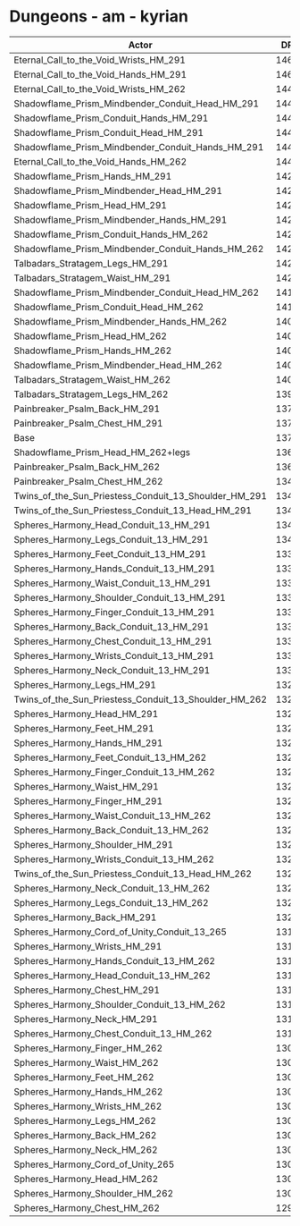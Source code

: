 # Dungeons - am - kyrian
| Actor | DPS | Increase |
|---|:---:|:---:|
|Eternal_Call_to_the_Void_Wrists_HM_291|14668|6.78%|
|Eternal_Call_to_the_Void_Hands_HM_291|14648|6.63%|
|Eternal_Call_to_the_Void_Wrists_HM_262|14486|5.45%|
|Shadowflame_Prism_Mindbender_Conduit_Head_HM_291|14471|5.34%|
|Shadowflame_Prism_Conduit_Hands_HM_291|14458|5.25%|
|Shadowflame_Prism_Conduit_Head_HM_291|14458|5.25%|
|Shadowflame_Prism_Mindbender_Conduit_Hands_HM_291|14454|5.22%|
|Eternal_Call_to_the_Void_Hands_HM_262|14405|4.86%|
|Shadowflame_Prism_Hands_HM_291|14294|4.05%|
|Shadowflame_Prism_Mindbender_Head_HM_291|14289|4.02%|
|Shadowflame_Prism_Head_HM_291|14286|4.00%|
|Shadowflame_Prism_Mindbender_Hands_HM_291|14278|3.94%|
|Shadowflame_Prism_Conduit_Hands_HM_262|14264|3.84%|
|Shadowflame_Prism_Mindbender_Conduit_Hands_HM_262|14257|3.79%|
|Talbadars_Stratagem_Legs_HM_291|14255|3.77%|
|Talbadars_Stratagem_Waist_HM_291|14220|3.52%|
|Shadowflame_Prism_Mindbender_Conduit_Head_HM_262|14199|3.36%|
|Shadowflame_Prism_Conduit_Head_HM_262|14196|3.34%|
|Shadowflame_Prism_Mindbender_Hands_HM_262|14096|2.61%|
|Shadowflame_Prism_Head_HM_262|14080|2.50%|
|Shadowflame_Prism_Hands_HM_262|14064|2.38%|
|Shadowflame_Prism_Mindbender_Head_HM_262|14043|2.23%|
|Talbadars_Stratagem_Waist_HM_262|14031|2.14%|
|Talbadars_Stratagem_Legs_HM_262|13995|1.88%|
|Painbreaker_Psalm_Back_HM_291|13797|0.44%|
|Painbreaker_Psalm_Chest_HM_291|13769|0.23%|
|Base|13737|0.00%|
|Shadowflame_Prism_Head_HM_262+legs|13697|-0.29%|
|Painbreaker_Psalm_Back_HM_262|13664|-0.53%|
|Painbreaker_Psalm_Chest_HM_262|13492|-1.78%|
|Twins_of_the_Sun_Priestess_Conduit_13_Shoulder_HM_291|13478|-1.89%|
|Twins_of_the_Sun_Priestess_Conduit_13_Head_HM_291|13449|-2.10%|
|Spheres_Harmony_Head_Conduit_13_HM_291|13443|-2.14%|
|Spheres_Harmony_Legs_Conduit_13_HM_291|13433|-2.21%|
|Spheres_Harmony_Feet_Conduit_13_HM_291|13393|-2.50%|
|Spheres_Harmony_Hands_Conduit_13_HM_291|13390|-2.53%|
|Spheres_Harmony_Waist_Conduit_13_HM_291|13390|-2.53%|
|Spheres_Harmony_Shoulder_Conduit_13_HM_291|13374|-2.64%|
|Spheres_Harmony_Finger_Conduit_13_HM_291|13365|-2.71%|
|Spheres_Harmony_Back_Conduit_13_HM_291|13350|-2.82%|
|Spheres_Harmony_Chest_Conduit_13_HM_291|13344|-2.86%|
|Spheres_Harmony_Wrists_Conduit_13_HM_291|13329|-2.97%|
|Spheres_Harmony_Neck_Conduit_13_HM_291|13324|-3.01%|
|Spheres_Harmony_Legs_HM_291|13290|-3.25%|
|Twins_of_the_Sun_Priestess_Conduit_13_Shoulder_HM_262|13285|-3.29%|
|Spheres_Harmony_Head_HM_291|13282|-3.31%|
|Spheres_Harmony_Feet_HM_291|13271|-3.39%|
|Spheres_Harmony_Hands_HM_291|13239|-3.63%|
|Spheres_Harmony_Feet_Conduit_13_HM_262|13238|-3.63%|
|Spheres_Harmony_Finger_Conduit_13_HM_262|13235|-3.65%|
|Spheres_Harmony_Waist_HM_291|13227|-3.71%|
|Spheres_Harmony_Finger_HM_291|13216|-3.79%|
|Spheres_Harmony_Waist_Conduit_13_HM_262|13213|-3.81%|
|Spheres_Harmony_Back_Conduit_13_HM_262|13212|-3.82%|
|Spheres_Harmony_Shoulder_HM_291|13212|-3.82%|
|Spheres_Harmony_Wrists_Conduit_13_HM_262|13211|-3.83%|
|Twins_of_the_Sun_Priestess_Conduit_13_Head_HM_262|13207|-3.86%|
|Spheres_Harmony_Neck_Conduit_13_HM_262|13205|-3.87%|
|Spheres_Harmony_Legs_Conduit_13_HM_262|13204|-3.88%|
|Spheres_Harmony_Back_HM_291|13203|-3.89%|
|Spheres_Harmony_Cord_of_Unity_Conduit_13_265|13199|-3.92%|
|Spheres_Harmony_Wrists_HM_291|13195|-3.95%|
|Spheres_Harmony_Hands_Conduit_13_HM_262|13192|-3.97%|
|Spheres_Harmony_Head_Conduit_13_HM_262|13189|-3.99%|
|Spheres_Harmony_Chest_HM_291|13187|-4.00%|
|Spheres_Harmony_Shoulder_Conduit_13_HM_262|13176|-4.08%|
|Spheres_Harmony_Neck_HM_291|13168|-4.14%|
|Spheres_Harmony_Chest_Conduit_13_HM_262|13111|-4.56%|
|Spheres_Harmony_Finger_HM_262|13087|-4.73%|
|Spheres_Harmony_Waist_HM_262|13073|-4.83%|
|Spheres_Harmony_Feet_HM_262|13071|-4.85%|
|Spheres_Harmony_Hands_HM_262|13065|-4.89%|
|Spheres_Harmony_Wrists_HM_262|13052|-4.99%|
|Spheres_Harmony_Legs_HM_262|13050|-5.00%|
|Spheres_Harmony_Back_HM_262|13049|-5.01%|
|Spheres_Harmony_Neck_HM_262|13042|-5.06%|
|Spheres_Harmony_Cord_of_Unity_265|13037|-5.10%|
|Spheres_Harmony_Head_HM_262|13024|-5.19%|
|Spheres_Harmony_Shoulder_HM_262|13023|-5.20%|
|Spheres_Harmony_Chest_HM_262|12958|-5.67%|
